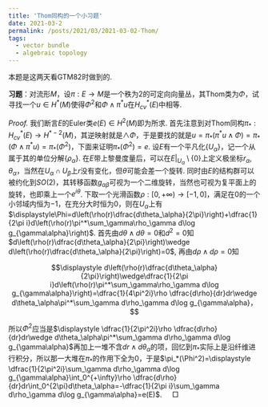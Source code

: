 ```yaml
---
title: 'Thom同构的一个小习题'
date: 2021-03-2
permalink: /posts/2021/03/2021-03-02-Thom/
tags:
  - vector bundle
  - algebraic topology
---
```


本题是这两天看GTM82时做到的.

**习题**：对流形$M$，设$\pi:E\to M$是一个秩为$2$的可定向向量丛，其Thom类为$\Phi$，试寻找一个$u\in H^*(M)$使得$\Phi^2$和$\Phi\wedge\pi^*u$在$H_{cv}^*(E)$中相等. 

*Proof.* 我们断言$E$的Euler类$e(E)\in H^2(M)$即为所求. 首先注意到对Thom同构$\pi_*:H_{cv}^*(E)\to H^{*-2}(M)$，其逆映射就是$\wedge\Phi$，于是要找的就是$u=\pi_*(\pi^*u\wedge\Phi)=\pi_*(\Phi\wedge\pi^*u)=\pi_*(\Phi^2)$，下面来证明$\pi_*(\Phi^2)=e$. 设$E$有一个平凡化$\{U_\alpha\}$，记一个从属于其的单位分解$\{\rho_\alpha\}$. 在$E$带上黎曼度量后，可以在$E|_{U_\alpha}\setminus\{0\}$上定义极坐标$r_\alpha,\theta_\alpha$，当然在$U_\alpha\cap U_\beta$上$r$没有变化，但$\theta$可能会差一个旋转. 同时由$E$的结构群可以被约化到$SO(2)$，其转移函数$g_{\alpha\beta}$可视为一个二维旋转，当然也可视为复平面上的旋转，也即乘上一个$e^{i\theta}$. 下取一个光滑函数$\rho:[0,+\infty)\to [-1,0]$，满足在$0$的一个小邻域内恒为$-1$，在充分大时恒为$0$，则在$U_\alpha$上有$\displaystyle\Phi=d\left(\rho(r)\dfrac{d\theta_\alpha}{2\pi}\right)+\dfrac{1}{2\pi i}d\left(\rho(r)\pi^*\sum_\gamma\rho_\gamma d\log g_{\gamma\alpha}\right)$. 首先由$d\theta\wedge d\theta=0$和$d^2=0$知$d\left(\rho(r)\dfrac{d\theta_\alpha}{2\pi}\right)\wedge d\left(\rho(r)\dfrac{d\theta_\alpha}{2\pi}\right)=0$, 再由$d\rho\wedge d\rho=0$知

$$\displaystyle d\left(\rho(r)\dfrac{d\theta_\alpha}{2\pi}\right)\wedge\dfrac{1}{2\pi i}d\left(\rho(r)\pi^*\sum_\gamma\rho_\gamma d\log g_{\gamma\alpha}\right)=\dfrac{1}{4\pi^2i}\rho \dfrac{d\rho}{dr}dr\wedge d\theta_\alpha\pi^*\sum_\gamma d\rho_\gamma d\log g_{\gamma\alpha}，$$

所以$\Phi^2$应当是$\displaystyle \dfrac{1}{2\pi^2i}\rho \dfrac{d\rho}{dr}dr\wedge d\theta_\alpha\pi^*\sum_\gamma d\rho_\gamma d\log g_{\gamma\alpha}$再加上一堆不含$dr\wedge d\theta_\alpha$的项，回忆到$\pi_*$实际上是沿纤维进行积分，所以那一大堆在$\pi_*$的作用下全为0，于是$\pi_*(\Phi^2)=\displaystyle \dfrac{1}{2\pi^2i}\sum_\gamma d\rho_\gamma d\log g_{\gamma\alpha}\int_0^{+\infty}\rho \dfrac{d\rho}{dr}dr\int_0^{2\pi}d\theta_\alpha=-\dfrac{1}{2\pi i}\sum_\gamma d\rho_\gamma d\log g_{\gamma\alpha}=e(E)$. $\quad\Box$


